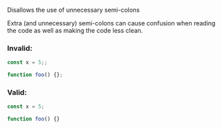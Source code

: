 <!-- deno-fmt-ignore-file -->

Disallows the use of unnecessary semi-colons

Extra (and unnecessary) semi-colons can cause confusion when reading the code as
well as making the code less clean.

### Invalid:

```typescript
const x = 5;;

function foo() {};
```

### Valid:

```typescript
const x = 5;

function foo() {}
```
